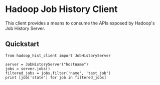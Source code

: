 Hadoop Job History Client
=========================

This client provides a means to consume the APIs exposed by Hadoop's Job History
Server.

Quickstart
----------

    from hadoop_hist_client import JobHistoryServer

    server = JobHistoryServer("hostname")
    jobs = server.jobs()
    filtered_jobs = jobs.filter('name', 'test_job')
    print [job['state'] for job in filtered_jobs]
